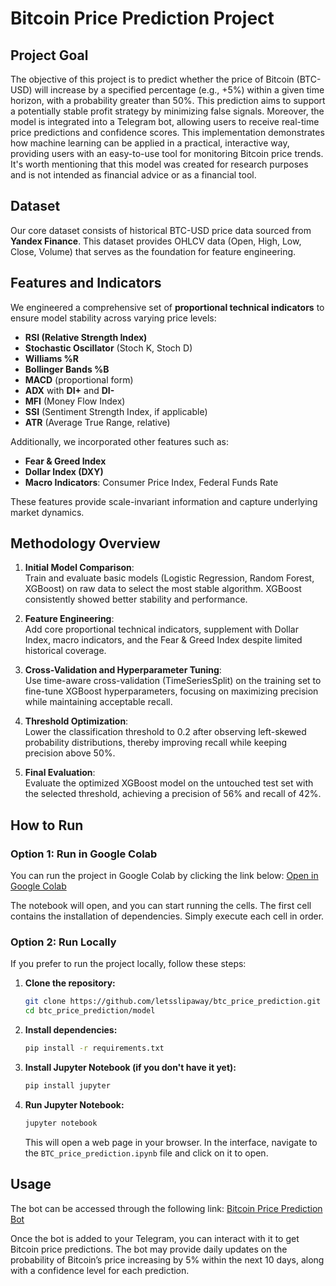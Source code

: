 # Bitcoin Price Prediction Project

## Project Goal
The objective of this project is to predict whether the price of Bitcoin (BTC-USD) will increase by a specified percentage (e.g., +5%) within a given time horizon, with a probability greater than 50%. This prediction aims to support a potentially stable profit strategy by minimizing false signals.
Moreover, the model is integrated into a Telegram bot, allowing users to receive real-time price predictions and confidence scores. This implementation demonstrates how machine learning can be applied in a practical, interactive way, providing users with an easy-to-use tool for monitoring Bitcoin price trends.
It's worth mentioning that this model was created for research purposes and is not intended as financial advice or as a financial tool.

## Dataset
Our core dataset consists of historical BTC-USD price data sourced from **Yandex Finance**. This dataset provides OHLCV data (Open, High, Low, Close, Volume) that serves as the foundation for feature engineering.

## Features and Indicators
We engineered a comprehensive set of **proportional technical indicators** to ensure model stability across varying price levels:
- **RSI (Relative Strength Index)**
- **Stochastic Oscillator** (Stoch K, Stoch D)
- **Williams %R**
- **Bollinger Bands %B**
- **MACD** (proportional form)
- **ADX** with **DI+** and **DI-**
- **MFI** (Money Flow Index)
- **SSI** (Sentiment Strength Index, if applicable)
- **ATR** (Average True Range, relative)

Additionally, we incorporated other features such as:
- **Fear & Greed Index**
- **Dollar Index (DXY)**
- **Macro Indicators**: Consumer Price Index, Federal Funds Rate

These features provide scale-invariant information and capture underlying market dynamics.

## Methodology Overview
1. **Initial Model Comparison**:  
   Train and evaluate basic models (Logistic Regression, Random Forest, XGBoost) on raw data to select the most stable algorithm. XGBoost consistently showed better stability and performance.

2. **Feature Engineering**:  
   Add core proportional technical indicators, supplement with Dollar Index, macro indicators, and the Fear & Greed Index despite limited historical coverage.

3. **Cross-Validation and Hyperparameter Tuning**:  
   Use time-aware cross-validation (TimeSeriesSplit) on the training set to fine-tune XGBoost hyperparameters, focusing on maximizing precision while maintaining acceptable recall.

4. **Threshold Optimization**:  
   Lower the classification threshold to 0.2 after observing left-skewed probability distributions, thereby improving recall while keeping precision above 50%.

5. **Final Evaluation**:  
   Evaluate the optimized XGBoost model on the untouched test set with the selected threshold, achieving a precision of 56% and recall of 42%.

## How to Run

### Option 1: Run in Google Colab

You can run the project in Google Colab by clicking the link below:
[Open in Google Colab](https://colab.research.google.com/github/letsslipaway/btc_price_prediction/blob/main/model/BTC_price_prediction.ipynb)

The notebook will open, and you can start running the cells. The first cell contains the installation of dependencies. Simply execute each cell in order.

### Option 2: Run Locally

If you prefer to run the project locally, follow these steps:

1. **Clone the repository:**
   ```bash
   git clone https://github.com/letsslipaway/btc_price_prediction.git
   cd btc_price_prediction/model
   ```

2. **Install dependencies:**
   ```bash
   pip install -r requirements.txt
   ```

3. **Install Jupyter Notebook (if you don't have it yet):**
   ```bash
   pip install jupyter
   ```

4. **Run Jupyter Notebook:**
   ```bash
   jupyter notebook
   ```

   This will open a web page in your browser. In the interface, navigate to the `BTC_price_prediction.ipynb` file and click on it to open.

## Usage
The bot can be accessed through the following link:
[Bitcoin Price Prediction Bot](https://t.me/btcpricepredictionbot)

Once the bot is added to your Telegram, you can interact with it to get Bitcoin price predictions. The bot may provide daily updates on the probability of Bitcoin’s price increasing by 5% within the next 10 days, along with a confidence level for each prediction.
